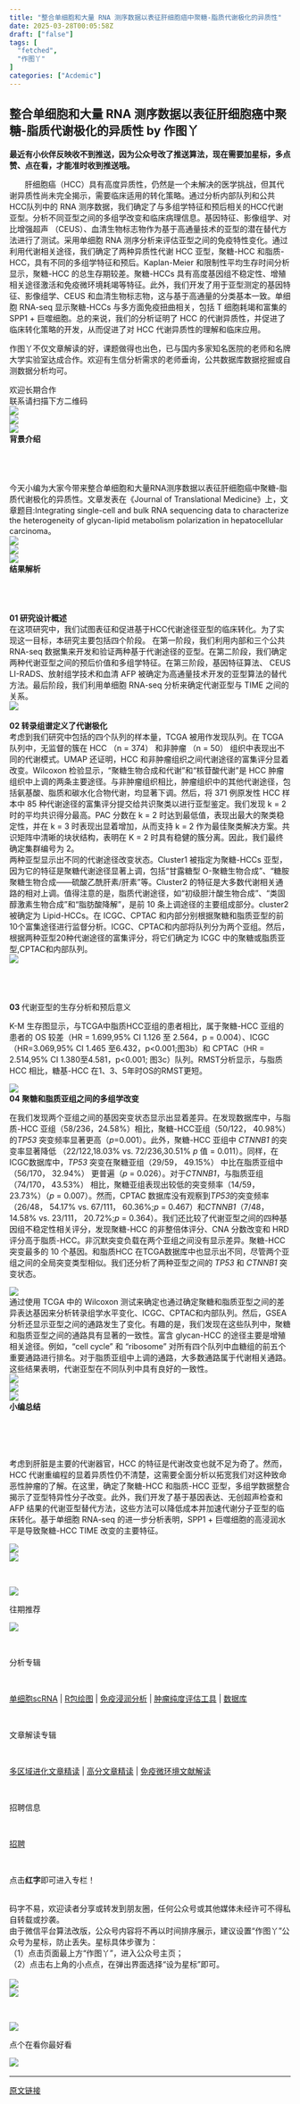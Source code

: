 ```yaml
---
title: "整合单细胞和大量 RNA 测序数据以表征肝细胞癌中聚糖-脂质代谢极化的异质性"
date: 2025-03-28T00:05:58Z
draft: ["false"]
tags: [
  "fetched",
  "作图丫"
]
categories: ["Acdemic"]
---
```

整合单细胞和大量 RNA 测序数据以表征肝细胞癌中聚糖-脂质代谢极化的异质性 by 作图丫
------
<div><p><span><strong><strong><span leaf="">最近有小伙伴反映收不到推送，因为公众号改了推送算法，现在需要加星标，多点赞、点在看，才能准时收到推送哦。</span></strong></strong></span></p><section label="Powered by 135editor.com" data-role="outer"><section><section data-style="background-color:rgb(248, 248, 248); color:rgb(115, 115, 115); font-size:14px; line-height:21px"><p><span><span><span><span leaf="">       </span><span><span><span><span><span leaf="">肝细胞癌（HCC）具有高度异质性，仍然是一个未解决的医学挑战，但其代谢异质性尚未完全揭示，需要临床适用的转化策略。通过分析内部队列和公共HCC队列中的 RNA 测序数据，我们确定了与多组学特征和预后相关的HCC代谢亚型。分析不同亚型之间的多组学改变和临床病理信息。基因特征、影像组学、对比增强超声 （CEUS）、血清生物标志物作为基于高通量技术的亚型的潜在替代方法进行了测试。采用单细胞 RNA 测序分析来评估亚型之间的免疫特性变化。通过利用代谢相关途径，我们确定了两种异质性代谢 HCC 亚型，聚糖-HCC 和脂质-HCC，具有不同的多组学特征和预后。Kaplan-Meier 和限制性平均生存时间分析显示，聚糖-HCC 的总生存期较差。聚糖-HCCs 具有高度基因组不稳定性、增殖相关途径激活和免疫微环境耗竭等特征。此外，我们开发了用于亚型测定的基因特征、影像组学、CEUS 和血清生物标志物，这与基于高通量的分类基本一致。单细胞 RNA-seq 显示聚糖-HCCs 与多方面免疫扭曲相关，包括 T 细胞耗竭和富集的 SPP1 + 巨噬细胞。总的来说，我们的分析证明了 HCC 的代谢异质性，并促进了临床转化策略的开发，从而促进了对 HCC 代谢异质性的理解和临床应用。</span></span></span></span></span></span></span></span><span><span leaf=""><br></span></span></p></section></section></section><section data-id="96283" data-tools="135编辑器"><section><section><p><span><span leaf="">作图丫不仅文章解读的好，</span></span><span><span leaf="">课题做得也出色，</span></span><span><span><span leaf="">已与</span></span><span><span leaf="">国内多家知名医院的老师</span></span><span><span leaf="">和名牌大学实验室达成合作。</span><span><span leaf="">欢迎有生信分析需求的老师垂询，</span></span><span><span leaf="">公共</span></span><span><span leaf="">数据库数据挖掘或</span></span><span><span leaf="">自测数据分析均可。</span></span></span></span></p><section><span><span leaf="">欢迎长期合作</span></span></section><section><span><span leaf="">联系请扫描下方二维码</span></span></section><section nodeleaf=""><img data-imgfileid="100033298" data-ratio="1.0092592592592593" data-s="300,640" data-src="https://mmbiz.qpic.cn/sz_mmbiz_jpg/DgSHw3V1iaJxs4NpB9icYspMJLdfLBIms8zdiaeytYtbZyjlMERIm7B8mLBVnQwqc9QBXUbyUmRUIicrVrpscf9Z8g/640?wx_fmt=jpeg&amp;from=appmsg" data-type="png" data-w="1080" src="https://mmbiz.qpic.cn/sz_mmbiz_jpg/DgSHw3V1iaJxs4NpB9icYspMJLdfLBIms8zdiaeytYtbZyjlMERIm7B8mLBVnQwqc9QBXUbyUmRUIicrVrpscf9Z8g/640?wx_fmt=jpeg&amp;from=appmsg"></section></section></section></section><section data-id="96283" data-tools="135编辑器"><section><section><section data-id="94674" data-tools="135编辑器"><section nodeleaf=""><img data-src="https://mmbiz.qpic.cn/mmbiz_gif/DgSHw3V1iaJwuSD9luOs4P16C9qmHN4uh4MxTNkkIibVkTeRzeGt4miaDE7kbeHmoNj8IicOJglMY6FTfiaujH46uQA/640?wx_fmt=gif" data-ratio="0.22169811320754718" data-type="gif" data-w="636" data-width="100%" data-imgfileid="100033300" src="https://mmbiz.qpic.cn/mmbiz_gif/DgSHw3V1iaJwuSD9luOs4P16C9qmHN4uh4MxTNkkIibVkTeRzeGt4miaDE7kbeHmoNj8IicOJglMY6FTfiaujH46uQA/640?wx_fmt=gif"></section></section><section nodeleaf=""><img data-src="https://mmbiz.qpic.cn/mmbiz_png/DgSHw3V1iaJxXClpLyMwEZQh6Z6ibDyjmaPv8j3WcGIuVdJkyW4cmiaf38RaNBeXHFBn3IibZXgFER38e5efRzkFdQ/640?wx_fmt=png" data-ratio="1.0625" data-type="png" data-w="32" data-width="100%" data-imgfileid="100033297" src="https://mmbiz.qpic.cn/mmbiz_png/DgSHw3V1iaJxXClpLyMwEZQh6Z6ibDyjmaPv8j3WcGIuVdJkyW4cmiaf38RaNBeXHFBn3IibZXgFER38e5efRzkFdQ/640?wx_fmt=png"></section><section><section data-brushtype="text"><strong><span leaf="">背景介绍</span></strong></section><section data-width="80%"><span leaf=""><br></span></section><section><span leaf=""><br></span></section></section><section><section><span leaf=""><br></span></section></section><section><section><span leaf=""><br></span></section></section></section></section></section><section><span leaf="">今天小编为大家</span><span leaf="">今</span><span leaf="">带来整合单细胞和大量RNA测序数据以表征肝细胞癌中聚糖-脂质代谢极化的异质性</span><span leaf="">。文章</span><span leaf="">发表在</span><span><span leaf="">《</span><span><span leaf="">Journal of Translational Medicine</span></span></span><span><span leaf="">》上，文章题目:Integrating single-cell and bulk RNA sequencing data to characterize the heterogeneity of glycan-lipid metabolism polarization in hepatocellular carcinoma</span></span><span><span leaf="">。</span></span></section><section nodeleaf=""><img data-imgfileid="100038372" data-s="300,640" data-src="https://mmbiz.qpic.cn/sz_mmbiz_png/DgSHw3V1iaJxyic38fqyS77ZP1XRX0Dc90thgxGBXPZW1dm1wu2kMRzC7MGMLhjVMgBnDlLNU3SiaJILqdk4klSMg/640?wx_fmt=png&amp;from=appmsg" data-type="png" type="block" src="https://mmbiz.qpic.cn/sz_mmbiz_png/DgSHw3V1iaJxyic38fqyS77ZP1XRX0Dc90thgxGBXPZW1dm1wu2kMRzC7MGMLhjVMgBnDlLNU3SiaJILqdk4klSMg/640?wx_fmt=png&amp;from=appmsg"></section><section data-id="96283" data-tools="135编辑器"><section><section><section data-id="94674" data-tools="135编辑器"><section nodeleaf=""><img data-imgfileid="100033306" data-ratio="0.22169811320754718" data-src="https://mmbiz.qpic.cn/mmbiz_gif/DgSHw3V1iaJwuSD9luOs4P16C9qmHN4uh4MxTNkkIibVkTeRzeGt4miaDE7kbeHmoNj8IicOJglMY6FTfiaujH46uQA/640?wx_fmt=gif" data-type="gif" data-w="636" data-width="100%" src="https://mmbiz.qpic.cn/mmbiz_gif/DgSHw3V1iaJwuSD9luOs4P16C9qmHN4uh4MxTNkkIibVkTeRzeGt4miaDE7kbeHmoNj8IicOJglMY6FTfiaujH46uQA/640?wx_fmt=gif"></section></section><section nodeleaf=""><img data-src="https://mmbiz.qpic.cn/mmbiz_png/DgSHw3V1iaJxXClpLyMwEZQh6Z6ibDyjmaPv8j3WcGIuVdJkyW4cmiaf38RaNBeXHFBn3IibZXgFER38e5efRzkFdQ/640?wx_fmt=png" data-ratio="1.0625" data-type="png" data-w="32" data-width="100%" data-imgfileid="100033307" src="https://mmbiz.qpic.cn/mmbiz_png/DgSHw3V1iaJxXClpLyMwEZQh6Z6ibDyjmaPv8j3WcGIuVdJkyW4cmiaf38RaNBeXHFBn3IibZXgFER38e5efRzkFdQ/640?wx_fmt=png"></section><section><section data-brushtype="text"><strong><span leaf="">结果解析</span></strong></section><section data-width="80%"><span leaf=""><br></span></section><section><span leaf=""><br></span></section></section><section><section><span leaf=""><br></span></section></section><section><section><span leaf=""><br></span></section></section></section></section></section><section><section><section><span><strong><span leaf="">01 研究设计概述</span></strong></span></section></section></section><section><span data-pm-slice="0 0 []"><span leaf="">在这项研究中，我们试图表征和促进基于HCC代谢途径亚型的临床转化。为了实现这一目标，本研究主要包括四个阶段。 在第一阶段，我们利用内部和三个公共 RNA-seq 数据集来开发和验证两种基于代谢途径的亚型。在第二阶段，我们确定两种代谢亚型之间的预后价值和多组学特征。在第三阶段，基因特征算法、 CEUS LI-RADS、放射组学技术和血清 AFP 被确定为高通量技术开发的亚型算法的替代方法。最后阶段，我们利用单细胞 RNA-seq 分析来确定代谢亚型与 TIME 之间的关系。</span></span></section><section nodeleaf=""><img data-imgfileid="100038368" data-ratio="0.4882533197139939" data-s="300,640" data-src="https://mmbiz.qpic.cn/sz_mmbiz_jpg/DgSHw3V1iaJxyic38fqyS77ZP1XRX0Dc90MWXXAOKWAsY4rrFr3l6tYx4keMO9op4bJbYOqBuR7U6rgDhYwBSkXg/640?wx_fmt=other&amp;from=appmsg" data-type="webp" data-w="1958" type="block" src="https://mmbiz.qpic.cn/sz_mmbiz_jpg/DgSHw3V1iaJxyic38fqyS77ZP1XRX0Dc90MWXXAOKWAsY4rrFr3l6tYx4keMO9op4bJbYOqBuR7U6rgDhYwBSkXg/640?wx_fmt=other&amp;from=appmsg"></section><section><section><section><span><strong><span leaf=""><br></span></strong></span></section><section><span><strong><span leaf="">02 </span></strong></span><strong><span><span leaf="">转录组谱定义了代谢极化</span></span></strong></section></section></section><section><span leaf="">考虑到我们研究中包括的四个队列的样本量，TCGA 被用作发现队列。在 TCGA 队列中，无监督的簇在 HCC （n = 374） 和非肿瘤 （n = 50） 组织中表现出不同的代谢模式。UMAP 还证明，HCC 和非肿瘤组织之间代谢途径的富集评分显着改变。Wilcoxon 检验显示，“聚糖生物合成和代谢”和“核苷酸代谢”是 HCC 肿瘤组织中上调的两条主要途径。与非肿瘤组织相比，肿瘤组织中的其他代谢途径，包括氨基酸、脂质和碳水化合物代谢，均显著下调。然后，将 371 例原发性 HCC 样本中 85 种代谢途径的富集评分提交给共识聚类以进行亚型鉴定。我们发现 k = 2 时的平均共识得分最高。PAC 分数在 k = 2 时达到最低值，表现出最大的聚类稳定性，并在 k = 3 时表现出显着增加，从而支持 k = 2 作为最佳聚类解决方案。共识矩阵中清晰的块状结构，表明在 K = 2 时具有稳健的簇分离。因此，我们最终确定集群编号为 2。</span></section><section><span leaf="">两种亚型显示出不同的代谢途径改变状态。Cluster1 被指定为聚糖-HCCs 亚型，因为它的特征是聚糖代谢途径显著上调，包括“甘露糖型 O-聚糖生物合成”、“糖胺聚糖生物合成——硫酸乙酰肝素/肝素”等。Cluster2 的特征是大多数代谢相关通路的相对上调。值得注意的是，脂质代谢途径，如“初级胆汁酸生物合成”、“类固醇激素生物合成”和“脂肪酸降解”，是前 10 条上调途径的主要组成部分。cluster2 被确定为 Lipid-HCCs。在 ICGC、CPTAC 和内部分别根据聚糖和脂质亚型的前10个富集途径进行监督分析。ICGC、CPTAC和内部将队列分为两个亚组。然后，根据两种亚型20种代谢途径的富集评分，将它们确定为 ICGC 中的聚糖或脂质亚型,CPTAC和内部队列。</span></section><section nodeleaf=""><img data-imgfileid="100038364" data-ratio="1.1230219499744767" data-s="300,640" data-src="https://mmbiz.qpic.cn/sz_mmbiz_jpg/DgSHw3V1iaJxyic38fqyS77ZP1XRX0Dc903dhDYxnIR6QaUibae4pyXRicPUDAKWNISMMeuseAHTXvpiagHicvZ4fr0w/640?wx_fmt=other&amp;from=appmsg" data-type="webp" data-w="1959" type="block" src="https://mmbiz.qpic.cn/sz_mmbiz_jpg/DgSHw3V1iaJxyic38fqyS77ZP1XRX0Dc903dhDYxnIR6QaUibae4pyXRicPUDAKWNISMMeuseAHTXvpiagHicvZ4fr0w/640?wx_fmt=other&amp;from=appmsg"></section><section><section><section><span><strong><span leaf=""><br></span></strong></span></section><section><span><strong><span leaf=""><br></span></strong></span></section><section><span><strong><span leaf=""><br></span></strong></span></section><section><span><strong><span leaf=""><br></span></strong></span></section><section><span><strong><span leaf="">03 </span></strong></span><span leaf="">代谢亚型的生存分析和预后意义</span></section></section></section><p><span leaf="">K-M 生存图显示，与TCGA中脂质HCC亚组的患者相比，属于聚糖-HCC 亚组的患者的 OS 较差（HR = 1.699,95% CI 1.126 至 2.564，p = 0.004）、ICGC（HR=3.069,95% CI 1.465 至6.432，p&lt;0.001;图3b）和 CPTAC（HR = 2.514,95% CI 1.380至4.581，p&lt;0.001; 图3c）队列。RMST分析显示，与脂质 HCC 相比，糖基-HCC 在1、3、5年时OS的RMST更短。</span></p><section nodeleaf=""><img data-imgfileid="100038365" data-ratio="0.6443877551020408" data-s="300,640" data-src="https://mmbiz.qpic.cn/sz_mmbiz_jpg/DgSHw3V1iaJxyic38fqyS77ZP1XRX0Dc90kYdLCABKhKcbsBoOO6G4UT1VKmZxOXIADJEg48ibpJcFCqFOnpSbKuA/640?wx_fmt=other&amp;from=appmsg" data-type="webp" data-w="1960" type="block" src="https://mmbiz.qpic.cn/sz_mmbiz_jpg/DgSHw3V1iaJxyic38fqyS77ZP1XRX0Dc90kYdLCABKhKcbsBoOO6G4UT1VKmZxOXIADJEg48ibpJcFCqFOnpSbKuA/640?wx_fmt=other&amp;from=appmsg"></section><section><span><strong><span leaf="">04 聚糖和脂质亚组之间的多组学改变</span></strong></span><span leaf=""><br></span></section><p><span leaf="">在</span><span data-pm-slice="0 0 []"></span><span data-pm-slice="0 0 []"><span leaf="">我们发现两个亚组之间的基因突变状态显示出显着差异。</span></span><span leaf="">在发现数据库中，与脂质-HCC 亚组（58/236，24.58%）相比，聚糖-HCC亚组（50/122， 40.98%）的</span><i data-immersive-translate-walked="c3cdd273-6027-419d-a1d4-4a1f01cbda1d"><span leaf="">TP53</span></i><span leaf=""> 突变频率显著更高（</span><i data-immersive-translate-walked="c3cdd273-6027-419d-a1d4-4a1f01cbda1d"><span leaf="">p</span></i><span leaf="">=0.001）。此外，聚糖-HCC 亚组中 </span><i data-immersive-translate-walked="c3cdd273-6027-419d-a1d4-4a1f01cbda1d"><span leaf="">CTNNB1</span></i><span leaf=""> 的突变率显著降低 （22/122,18.03% vs. 72/236,30.51% </span><i data-immersive-translate-walked="c3cdd273-6027-419d-a1d4-4a1f01cbda1d"><span leaf="">p</span></i><span leaf=""> 值 = 0.011）。同样，在ICGC数据库中，</span><i data-immersive-translate-walked="c3cdd273-6027-419d-a1d4-4a1f01cbda1d"><span leaf="">TP53</span></i><span leaf=""> 突变在聚糖亚组（29/59， 49.15%） 中比在脂质亚组中（56/170， 32.94%） 更普遍（</span><i data-immersive-translate-walked="c3cdd273-6027-419d-a1d4-4a1f01cbda1d"><span leaf="">p</span></i><span leaf=""> = 0.026）。对于</span><i data-immersive-translate-walked="c3cdd273-6027-419d-a1d4-4a1f01cbda1d"><span leaf="">CTNNB1</span></i><span leaf="">，与脂质亚组（74/170， 43.53%） 相比，聚糖亚组表现出较低的突变频率（14/59，23.73%）（</span><i data-immersive-translate-walked="c3cdd273-6027-419d-a1d4-4a1f01cbda1d"><span leaf="">p</span></i><span leaf=""> = 0.007）。然而，CPTAC 数据库没有观察到</span><i data-immersive-translate-walked="c3cdd273-6027-419d-a1d4-4a1f01cbda1d"><span leaf="">TP53</span></i><span leaf="">的突变频率（26/48， 54.17% vs. 67/111， 60.36%;</span><i data-immersive-translate-walked="c3cdd273-6027-419d-a1d4-4a1f01cbda1d"><span leaf="">p</span></i><span leaf=""> = 0.467）和</span><i data-immersive-translate-walked="c3cdd273-6027-419d-a1d4-4a1f01cbda1d"><span leaf="">CTNNB1</span></i><span leaf="">（7/48， 14.58% vs. 23/111， 20.72%;</span><i data-immersive-translate-walked="c3cdd273-6027-419d-a1d4-4a1f01cbda1d"><span leaf="">p</span></i><span leaf=""> = 0.364）。我们还比较了代谢亚型之间的四种基因组不稳定性相关评分，发现聚糖-HCC 的非整倍体评分、CNA 分数改变和 HRD 评分高于脂质-HCC。非沉默突变负载在两个亚组之间没有显示差异。聚糖-HCC 突变最多的 10 个基因。</span><span leaf="">和脂质HCC 在TCGA数据库中也显示出不同，尽管两个亚组之间的全局突变类型相似。我们还分析了两种亚型之间的 </span><i data-immersive-translate-walked="c3cdd273-6027-419d-a1d4-4a1f01cbda1d"><span leaf="">TP53</span></i><span leaf=""> 和 </span><i data-immersive-translate-walked="c3cdd273-6027-419d-a1d4-4a1f01cbda1d"><span leaf="">CTNNB1</span></i><span leaf=""> 突变状态。</span><span leaf=""><br></span></p><section nodeleaf=""><img data-imgfileid="100038366" data-ratio="1.1036242981112814" data-s="300,640" data-src="https://mmbiz.qpic.cn/sz_mmbiz_jpg/DgSHw3V1iaJxyic38fqyS77ZP1XRX0Dc90X2wRcmESOib8yfexpEYgV5CiayTSOB9ulxmwWoYTGlSzicvaNibFa3m2dw/640?wx_fmt=other&amp;from=appmsg" data-type="webp" data-w="1959" type="block" src="https://mmbiz.qpic.cn/sz_mmbiz_jpg/DgSHw3V1iaJxyic38fqyS77ZP1XRX0Dc90X2wRcmESOib8yfexpEYgV5CiayTSOB9ulxmwWoYTGlSzicvaNibFa3m2dw/640?wx_fmt=other&amp;from=appmsg"></section><section><span leaf="">通过使用 TCGA 中的 Wilcoxon 测试来确定也通过确定聚糖和脂质亚型之间的差异表达基因来分析转录组学水平变化、ICGC、CPTAC和内部队列。然后，GSEA 分析还显示亚型之间的通路发生了变化。有趣的是，我们发现在这些队列中，聚糖和脂质亚型之间的通路具有显著的一致性。富含 glycan-HCC 的途径主要是增殖相关途径。例如，“cell cycle” 和 “ribosome” 对所有四个队列中血糖组的前五个重要通路进行排名。对于脂质亚组中上调的通路，大多数通路属于代谢相关通路。这些结果表明，代谢亚型在不同队列中具有良好的一致性。</span></section><section nodeleaf=""><img data-imgfileid="100038367" data-ratio="1.1811224489795917" data-s="300,640" data-src="https://mmbiz.qpic.cn/sz_mmbiz_jpg/DgSHw3V1iaJxyic38fqyS77ZP1XRX0Dc90a8icjiaHNia5001rqzVzf4LJCTsnnVBZZqjTrpBgvS3nJJVmxpkqhpckw/640?wx_fmt=other&amp;from=appmsg" data-type="webp" data-w="1960" type="block" src="https://mmbiz.qpic.cn/sz_mmbiz_jpg/DgSHw3V1iaJxyic38fqyS77ZP1XRX0Dc90a8icjiaHNia5001rqzVzf4LJCTsnnVBZZqjTrpBgvS3nJJVmxpkqhpckw/640?wx_fmt=other&amp;from=appmsg"></section><section><section><section data-id="94674" data-tools="135编辑器"><section nodeleaf=""><img data-src="https://mmbiz.qpic.cn/mmbiz_gif/DgSHw3V1iaJwuSD9luOs4P16C9qmHN4uh4MxTNkkIibVkTeRzeGt4miaDE7kbeHmoNj8IicOJglMY6FTfiaujH46uQA/640?wx_fmt=gif" data-ratio="0.22169811320754718" data-type="gif" data-w="636" data-width="100%" data-imgfileid="100033311" src="https://mmbiz.qpic.cn/mmbiz_gif/DgSHw3V1iaJwuSD9luOs4P16C9qmHN4uh4MxTNkkIibVkTeRzeGt4miaDE7kbeHmoNj8IicOJglMY6FTfiaujH46uQA/640?wx_fmt=gif"></section></section><section nodeleaf=""><img data-src="https://mmbiz.qpic.cn/mmbiz_png/DgSHw3V1iaJxXClpLyMwEZQh6Z6ibDyjmaPv8j3WcGIuVdJkyW4cmiaf38RaNBeXHFBn3IibZXgFER38e5efRzkFdQ/640?wx_fmt=png" data-ratio="1.0625" data-type="png" data-w="32" data-width="100%" data-imgfileid="100033308" src="https://mmbiz.qpic.cn/mmbiz_png/DgSHw3V1iaJxXClpLyMwEZQh6Z6ibDyjmaPv8j3WcGIuVdJkyW4cmiaf38RaNBeXHFBn3IibZXgFER38e5efRzkFdQ/640?wx_fmt=png"></section><section><section data-brushtype="text"><strong><span leaf="">小编总结</span></strong></section><section data-width="80%"><span leaf=""><br></span></section><section><span leaf=""><br></span></section></section><section><section><span leaf=""><br></span></section></section><section><section><span leaf=""><br></span></section></section></section></section><p><span><span><span><span leaf="">考虑到肝脏是主要的代谢器官，HCC 的特征是代谢改变也就不足为奇了。然而，HCC 代谢重编程的显着异质性仍不清楚，这需要全面分析以拓宽我们对这种致命恶性肿瘤的了解。在这里，确定了聚糖-HCC 和脂质-HCC 亚型，多组学数据整合揭示了亚型特异性分子改变。此外，我们开发了基于基因表达、无创超声检查和 AFP 结果的代谢亚型替代方法，这些方法可以降低成本并加速代谢分子亚型的临床转化。基于单细胞 RNA-seq 的进一步分析表明，SPP1 + 巨噬细胞的高浸润水平是导致聚糖-HCC TIME 改变的主要特征。</span></span></span></span></p><p><span><span><span></span></span></span></p><section data-mpa-template="t" mpa-from-tpl="t"><section data-mid="" mpa-from-tpl="t"><section data-mid="" mpa-from-tpl="t"><section data-mid="" mpa-from-tpl="t"><section data-mid="" mpa-from-tpl="t" nodeleaf=""><img data-src="https://mmbiz.qpic.cn/mmbiz_png/HaaibyndPicBichBbjTmfn3t5GIesdrp5soTxpZIFsf18w8N7HAFF7XVt9l51HXaMeJqOwzE06GS9AQ4smDf8SicFA/640?wx_fmt=png" data-ratio="0.9166666666666666" data-type="png" data-w="24" data-fileid="100016082" data-imgfileid="100033309" src="https://mmbiz.qpic.cn/mmbiz_png/HaaibyndPicBichBbjTmfn3t5GIesdrp5soTxpZIFsf18w8N7HAFF7XVt9l51HXaMeJqOwzE06GS9AQ4smDf8SicFA/640?wx_fmt=png"></section><section data-mid="" mpa-from-tpl="t" nodeleaf=""><img data-src="https://mmbiz.qpic.cn/mmbiz_png/H1YldzEORib75cEkpXjN27FU2UH8V4qgKqjgPUePJ0IT5S4xn1UQMlf5ocHtRr0vcLHOV040fpQWPbuLicViawJCA/640?wx_fmt=png" data-ratio="0.9166666666666666" data-type="png" data-w="24" data-fileid="100016080" data-imgfileid="100033310" src="https://mmbiz.qpic.cn/mmbiz_png/H1YldzEORib75cEkpXjN27FU2UH8V4qgKqjgPUePJ0IT5S4xn1UQMlf5ocHtRr0vcLHOV040fpQWPbuLicViawJCA/640?wx_fmt=png"></section></section><section data-mid="" mpa-from-tpl="t"><section><span><p><span leaf=""><br></span></p><section data-mid="" mpa-from-tpl="t"><section data-mid="" mpa-from-tpl="t"><section data-mid="" mpa-from-tpl="t"><section data-mid="" mpa-from-tpl="t" nodeleaf=""><img data-src="https://mmbiz.qpic.cn/mmbiz_png/jvibaTuwDCBHkp4Ocd4ibfkBJqRgkiaxZ8bWqDzrhReRrRcczPEsAV9qwuhESMWxNrGaxvGiax4Jky0thTibbQNOF2A/640?wx_fmt=png" data-ratio="0.18518518518518517" data-type="png" data-w="108" data-fileid="100016076" data-imgfileid="100033313" src="https://mmbiz.qpic.cn/mmbiz_png/jvibaTuwDCBHkp4Ocd4ibfkBJqRgkiaxZ8bWqDzrhReRrRcczPEsAV9qwuhESMWxNrGaxvGiax4Jky0thTibbQNOF2A/640?wx_fmt=png"></section><section data-mid="" mpa-from-tpl="t"><p data-mid=""><span leaf="">往期推荐</span></p></section><section data-mid="" mpa-from-tpl="t" nodeleaf=""><img data-src="https://mmbiz.qpic.cn/mmbiz_png/kjOBCbXenyDJl0zqzjZSohdOpooZGtE9t5kznNnwDxY8GftM54027Qm9wgg7V1xCAhlon8RSlxUpDZb4OTVTSQ/640?wx_fmt=png" data-ratio="0.18518518518518517" data-type="png" data-w="108" data-fileid="100016083" data-imgfileid="100033315" src="https://mmbiz.qpic.cn/mmbiz_png/kjOBCbXenyDJl0zqzjZSohdOpooZGtE9t5kznNnwDxY8GftM54027Qm9wgg7V1xCAhlon8RSlxUpDZb4OTVTSQ/640?wx_fmt=png"></section></section></section></section><p><span leaf=""><br></span></p><p><span><span leaf="">分析专辑</span></span></p><p><span leaf=""><br></span></p><p><a href="https://mp.weixin.qq.com/mp/appmsgalbum?action=getalbum&amp;album_id=1439296529227169792&amp;__biz=Mzg2NTE1MzU4NQ==#wechat_redirect" data-linktype="2" wah-hotarea="click"><span><span leaf="">单细胞scRNA</span></span></a><span><span leaf=""> | </span></span><a href="https://mp.weixin.qq.com/mp/appmsgalbum?action=getalbum&amp;album_id=1411481499404451840&amp;__biz=Mzg2NTE1MzU4NQ==#wechat_redirect" data-linktype="2" wah-hotarea="click"><span><span leaf="">R包绘图</span></span></a><span><span leaf=""> | </span></span><a href="https://mp.weixin.qq.com/mp/appmsgalbum?action=getalbum&amp;album_id=1439276066627239937&amp;__biz=Mzg2NTE1MzU4NQ==#wechat_redirect" data-linktype="2" wah-hotarea="click"><span><span leaf="">免疫浸润分析</span></span></a><span><span leaf=""> | </span></span><a href="https://mp.weixin.qq.com/mp/appmsgalbum?action=getalbum&amp;album_id=1439317668720656387&amp;__biz=Mzg2NTE1MzU4NQ==#wechat_redirect" data-linktype="2" wah-hotarea="click"><span><span leaf="">肿瘤纯度评估工具</span></span></a><span><span leaf=""> | </span></span><a href="https://mp.weixin.qq.com/mp/appmsgalbum?action=getalbum&amp;album_id=1439303845016092674&amp;__biz=Mzg2NTE1MzU4NQ==#wechat_redirect" data-linktype="2" wah-hotarea="click"><span><span leaf="">数据库</span></span></a></p><p><span leaf=""><br></span></p><p><span><span leaf="">文章解读专辑</span></span></p><p><span leaf=""><br></span></p><p><a href="https://mp.weixin.qq.com/mp/appmsgalbum?action=getalbum&amp;album_id=1320422885441306624&amp;__biz=Mzg2NTE1MzU4NQ==#wechat_redirect" data-linktype="2" wah-hotarea="click"><span><span leaf="">多区域进化文章精读</span></span></a><span><span leaf=""> | </span></span><a href="https://mp.weixin.qq.com/mp/appmsgalbum?action=getalbum&amp;album_id=1439310805396471811&amp;__biz=Mzg2NTE1MzU4NQ==#wechat_redirect" data-linktype="2" wah-hotarea="click"><span><span leaf="">高分文章精读</span></span></a><span><span leaf=""> | </span></span><a href="https://mp.weixin.qq.com/mp/appmsgalbum?action=getalbum&amp;album_id=1439284039948812289&amp;__biz=Mzg2NTE1MzU4NQ==#wechat_redirect" data-linktype="2" wah-hotarea="click"><span><span leaf="">免疫微环境文献解读</span></span></a></p><p><span leaf=""><br></span></p><p><span><span leaf="">招聘信息</span></span></p><p><span leaf=""><br></span></p><p><a href="https://mp.weixin.qq.com/mp/appmsgalbum?__biz=Mzg2NTE1MzU4NQ==&amp;action=getalbum&amp;album_id=1905608451808903168#wechat_redirect" data-linktype="2" wah-hotarea="click"><span><span leaf="">招聘</span></span></a></p><p><span leaf=""><br></span></p><p><span><span leaf="">点击</span></span><span><strong><span leaf="">红字</span></strong></span><span><span leaf="">即可进入专栏！</span></span></p></span></section><section><span leaf=""><br></span></section><section><span><span leaf="">码字不易，欢迎读者分享或转发到朋友圈，任何公众号或其他媒体未经许可不得私自转载或抄袭。</span></span></section><section><span><span leaf="">由于微信平台算法改版，公众号内容将不再以时间排序展示，建议设置“作图丫”公众号为星标，防止丢失。星标具体步骤为：</span></span></section><section><span><span leaf="">（1）点击页面最上方“作图丫”，进入公众号主页；</span></span></section><section><span><span leaf="">（2）点击右上角的小点点，在弹出界面选择“设为星标”即可。</span></span></section><section><span leaf=""><br></span></section></section><section data-mid="" mpa-from-tpl="t"><section data-mid="" mpa-from-tpl="t" nodeleaf=""><img data-src="https://mmbiz.qpic.cn/mmbiz_png/QAeGPMg6mLHanHicMnib0MXvXH7qgdniaicCTPJANlHzicibE3sYqn1cQvV44wNW8gUstPlDakqyhPYQrABpjqPgia8cA/640?wx_fmt=png" data-ratio="0.9166666666666666" data-type="png" data-w="24" data-fileid="100016081" data-imgfileid="100033312" src="https://mmbiz.qpic.cn/mmbiz_png/QAeGPMg6mLHanHicMnib0MXvXH7qgdniaicCTPJANlHzicibE3sYqn1cQvV44wNW8gUstPlDakqyhPYQrABpjqPgia8cA/640?wx_fmt=png"></section><section data-mid="" mpa-from-tpl="t" nodeleaf=""><img data-src="https://mmbiz.qpic.cn/mmbiz_png/gVbW22e6tKxOQhGYgU8ARXmEW82kBj8BREKtIdPibNkGZz6w3JqJCiaR8ytTQBdVOu4wlHNEVkHUShWAmoG2tr5A/640?wx_fmt=png" data-ratio="0.9166666666666666" data-type="png" data-w="24" data-fileid="100016084" data-imgfileid="100033316" src="https://mmbiz.qpic.cn/mmbiz_png/gVbW22e6tKxOQhGYgU8ARXmEW82kBj8BREKtIdPibNkGZz6w3JqJCiaR8ytTQBdVOu4wlHNEVkHUShWAmoG2tr5A/640?wx_fmt=png"></section></section></section></section></section><p><span leaf=""><br></span></p><section data-mpa-template="t" mpa-from-tpl="t"><section data-mid="" mpa-from-tpl="t"><section data-mid="" mpa-from-tpl="t"><section data-mid="" mpa-from-tpl="t"><section data-mid="" mpa-from-tpl="t" nodeleaf=""><img data-src="https://mmbiz.qpic.cn/mmbiz_png/szwC3dO9ULQsNyxYzGuJKRIlyjU2rKCnBHc4dUKxNaE991olhpeMVR3CzWGhQtSwMl1CeMuqniclZqWMz23qFicg/640?wx_fmt=png" data-ratio="1.105263157894737" data-type="png" data-w="38" data-fileid="100016085" data-imgfileid="100033314" src="https://mmbiz.qpic.cn/mmbiz_png/szwC3dO9ULQsNyxYzGuJKRIlyjU2rKCnBHc4dUKxNaE991olhpeMVR3CzWGhQtSwMl1CeMuqniclZqWMz23qFicg/640?wx_fmt=png"></section></section><section data-mid="" mpa-from-tpl="t"><p data-mid=""><span><span leaf="">点个</span><span data-mid=""><span leaf="">在看</span></span><span leaf="">你最好看</span></span></p></section><section data-mid="" mpa-from-tpl="t"><span leaf=""><img data-src="https://mmbiz.qpic.cn/sz_mmbiz_gif/e04oVjfBibI5Sh4ibn3ZUnjKq2p5KiaSfeXpVxGF1lqQVM3hRA2dw87CIIjnccRRZd18xjXKTJy0MuiafNt5jU9v3g/640?wx_fmt=gif" data-ratio="0.9473684210526315" data-type="gif" data-w="114" data-fileid="100016086" data-imgfileid="100033320" src="https://mmbiz.qpic.cn/sz_mmbiz_gif/e04oVjfBibI5Sh4ibn3ZUnjKq2p5KiaSfeXpVxGF1lqQVM3hRA2dw87CIIjnccRRZd18xjXKTJy0MuiafNt5jU9v3g/640?wx_fmt=gif"></span><span><span leaf=""><br></span></span></section></section></section></section><p><mp-style-type data-value="3"></mp-style-type></p></div>  
<hr>
<a href="https://mp.weixin.qq.com/s/5_szwV8adFMK7HdxL4kQlQ",target="_blank" rel="noopener noreferrer">原文链接</a>
